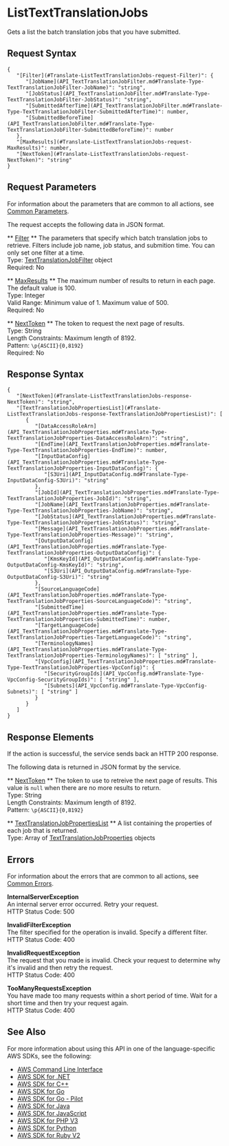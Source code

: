 # ListTextTranslationJobs<a name="API_ListTextTranslationJobs"></a>

Gets a list the batch translation jobs that you have submitted\.

## Request Syntax<a name="API_ListTextTranslationJobs_RequestSyntax"></a>

```
{
   "[Filter](#Translate-ListTextTranslationJobs-request-Filter)": { 
      "[JobName](API_TextTranslationJobFilter.md#Translate-Type-TextTranslationJobFilter-JobName)": "string",
      "[JobStatus](API_TextTranslationJobFilter.md#Translate-Type-TextTranslationJobFilter-JobStatus)": "string",
      "[SubmittedAfterTime](API_TextTranslationJobFilter.md#Translate-Type-TextTranslationJobFilter-SubmittedAfterTime)": number,
      "[SubmittedBeforeTime](API_TextTranslationJobFilter.md#Translate-Type-TextTranslationJobFilter-SubmittedBeforeTime)": number
   },
   "[MaxResults](#Translate-ListTextTranslationJobs-request-MaxResults)": number,
   "[NextToken](#Translate-ListTextTranslationJobs-request-NextToken)": "string"
}
```

## Request Parameters<a name="API_ListTextTranslationJobs_RequestParameters"></a>

For information about the parameters that are common to all actions, see [Common Parameters](CommonParameters.md)\.

The request accepts the following data in JSON format\.

 ** [Filter](#API_ListTextTranslationJobs_RequestSyntax) **   <a name="Translate-ListTextTranslationJobs-request-Filter"></a>
The parameters that specify which batch translation jobs to retrieve\. Filters include job name, job status, and submition time\. You can only set one filter at a time\.  
Type: [TextTranslationJobFilter](API_TextTranslationJobFilter.md) object  
Required: No

 ** [MaxResults](#API_ListTextTranslationJobs_RequestSyntax) **   <a name="Translate-ListTextTranslationJobs-request-MaxResults"></a>
The maximum number of results to return in each page\. The default value is 100\.  
Type: Integer  
Valid Range: Minimum value of 1\. Maximum value of 500\.  
Required: No

 ** [NextToken](#API_ListTextTranslationJobs_RequestSyntax) **   <a name="Translate-ListTextTranslationJobs-request-NextToken"></a>
The token to request the next page of results\.  
Type: String  
Length Constraints: Maximum length of 8192\.  
Pattern: `\p{ASCII}{0,8192}`   
Required: No

## Response Syntax<a name="API_ListTextTranslationJobs_ResponseSyntax"></a>

```
{
   "[NextToken](#Translate-ListTextTranslationJobs-response-NextToken)": "string",
   "[TextTranslationJobPropertiesList](#Translate-ListTextTranslationJobs-response-TextTranslationJobPropertiesList)": [ 
      { 
         "[DataAccessRoleArn](API_TextTranslationJobProperties.md#Translate-Type-TextTranslationJobProperties-DataAccessRoleArn)": "string",
         "[EndTime](API_TextTranslationJobProperties.md#Translate-Type-TextTranslationJobProperties-EndTime)": number,
         "[InputDataConfig](API_TextTranslationJobProperties.md#Translate-Type-TextTranslationJobProperties-InputDataConfig)": { 
            "[S3Uri](API_InputDataConfig.md#Translate-Type-InputDataConfig-S3Uri)": "string"
         },
         "[JobId](API_TextTranslationJobProperties.md#Translate-Type-TextTranslationJobProperties-JobId)": "string",
         "[JobName](API_TextTranslationJobProperties.md#Translate-Type-TextTranslationJobProperties-JobName)": "string",
         "[JobStatus](API_TextTranslationJobProperties.md#Translate-Type-TextTranslationJobProperties-JobStatus)": "string",
         "[Message](API_TextTranslationJobProperties.md#Translate-Type-TextTranslationJobProperties-Message)": "string",
         "[OutputDataConfig](API_TextTranslationJobProperties.md#Translate-Type-TextTranslationJobProperties-OutputDataConfig)": { 
            "[KmsKeyId](API_OutputDataConfig.md#Translate-Type-OutputDataConfig-KmsKeyId)": "string",
            "[S3Uri](API_OutputDataConfig.md#Translate-Type-OutputDataConfig-S3Uri)": "string"
         },
         "[SourceLanguageCode](API_TextTranslationJobProperties.md#Translate-Type-TextTranslationJobProperties-SourceLanguageCode)": "string",
         "[SubmittedTime](API_TextTranslationJobProperties.md#Translate-Type-TextTranslationJobProperties-SubmittedTime)": number,
         "[TargetLanguageCode](API_TextTranslationJobProperties.md#Translate-Type-TextTranslationJobProperties-TargetLanguageCode)": "string",
         "[TerminologyNames](API_TextTranslationJobProperties.md#Translate-Type-TextTranslationJobProperties-TerminologyNames)": [ "string" ],
         "[VpcConfig](API_TextTranslationJobProperties.md#Translate-Type-TextTranslationJobProperties-VpcConfig)": { 
            "[SecurityGroupIds](API_VpcConfig.md#Translate-Type-VpcConfig-SecurityGroupIds)": [ "string" ],
            "[Subnets](API_VpcConfig.md#Translate-Type-VpcConfig-Subnets)": [ "string" ]
         }
      }
   ]
}
```

## Response Elements<a name="API_ListTextTranslationJobs_ResponseElements"></a>

If the action is successful, the service sends back an HTTP 200 response\.

The following data is returned in JSON format by the service\.

 ** [NextToken](#API_ListTextTranslationJobs_ResponseSyntax) **   <a name="Translate-ListTextTranslationJobs-response-NextToken"></a>
The token to use to retreive the next page of results\. This value is `null` when there are no more results to return\.  
Type: String  
Length Constraints: Maximum length of 8192\.  
Pattern: `\p{ASCII}{0,8192}` 

 ** [TextTranslationJobPropertiesList](#API_ListTextTranslationJobs_ResponseSyntax) **   <a name="Translate-ListTextTranslationJobs-response-TextTranslationJobPropertiesList"></a>
A list containing the properties of each job that is returned\.  
Type: Array of [TextTranslationJobProperties](API_TextTranslationJobProperties.md) objects

## Errors<a name="API_ListTextTranslationJobs_Errors"></a>

For information about the errors that are common to all actions, see [Common Errors](CommonErrors.md)\.

 **InternalServerException**   
An internal server error occurred\. Retry your request\.  
HTTP Status Code: 500

 **InvalidFilterException**   
The filter specified for the operation is invalid\. Specify a different filter\.  
HTTP Status Code: 400

 **InvalidRequestException**   
 The request that you made is invalid\. Check your request to determine why it's invalid and then retry the request\.   
HTTP Status Code: 400

 **TooManyRequestsException**   
 You have made too many requests within a short period of time\. Wait for a short time and then try your request again\.  
HTTP Status Code: 400

## See Also<a name="API_ListTextTranslationJobs_SeeAlso"></a>

For more information about using this API in one of the language\-specific AWS SDKs, see the following:
+  [AWS Command Line Interface](https://docs.aws.amazon.com/goto/aws-cli/translate-2017-07-01/ListTextTranslationJobs) 
+  [AWS SDK for \.NET](https://docs.aws.amazon.com/goto/DotNetSDKV3/translate-2017-07-01/ListTextTranslationJobs) 
+  [AWS SDK for C\+\+](https://docs.aws.amazon.com/goto/SdkForCpp/translate-2017-07-01/ListTextTranslationJobs) 
+  [AWS SDK for Go](https://docs.aws.amazon.com/goto/SdkForGoV1/translate-2017-07-01/ListTextTranslationJobs) 
+  [AWS SDK for Go \- Pilot](https://docs.aws.amazon.com/goto/SdkForGoPilot/translate-2017-07-01/ListTextTranslationJobs) 
+  [AWS SDK for Java](https://docs.aws.amazon.com/goto/SdkForJava/translate-2017-07-01/ListTextTranslationJobs) 
+  [AWS SDK for JavaScript](https://docs.aws.amazon.com/goto/AWSJavaScriptSDK/translate-2017-07-01/ListTextTranslationJobs) 
+  [AWS SDK for PHP V3](https://docs.aws.amazon.com/goto/SdkForPHPV3/translate-2017-07-01/ListTextTranslationJobs) 
+  [AWS SDK for Python](https://docs.aws.amazon.com/goto/boto3/translate-2017-07-01/ListTextTranslationJobs) 
+  [AWS SDK for Ruby V2](https://docs.aws.amazon.com/goto/SdkForRubyV2/translate-2017-07-01/ListTextTranslationJobs) 